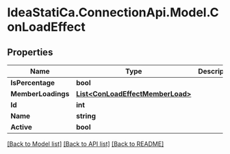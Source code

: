 # IdeaStatiCa.ConnectionApi.Model.ConLoadEffect

## Properties

Name | Type | Description | Notes
------------ | ------------- | ------------- | -------------
**IsPercentage** | **bool** |  | [optional] 
**MemberLoadings** | [**List&lt;ConLoadEffectMemberLoad&gt;**](ConLoadEffectMemberLoad.md) |  | [optional] 
**Id** | **int** |  | [optional] 
**Name** | **string** |  | [optional] 
**Active** | **bool** |  | [optional] 

[[Back to Model list]](../README.md#documentation-for-models) [[Back to API list]](../README.md#documentation-for-api-endpoints) [[Back to README]](../README.md)

